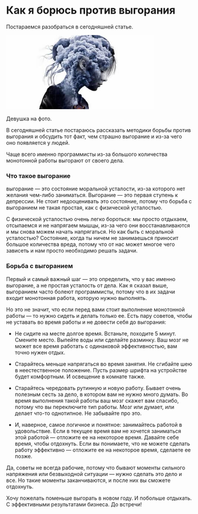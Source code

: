 # Как я борюсь против выгорания

<div class="subtitle">Постараемся разобраться в сегодняшней статье.</div>

![Alt](cap.jpg)

<div class="subtitle">Девушка на фото.</div>

В сегодняшней статье постараюсь рассказать методики борьбы против выгорания и обсудить тот факт, чем страшно выгорание и
из-за чего оно появляется у людей.

Чаще всего именно программисты из-за большого количества монотонной работы выгорают от своего дела.

### Что такое выгорание

выгорание — это состояние моральной усталости, из-за которого нет желания чем-либо заниматься. Выгорание — это первая
ступень к депрессии. Не стоит недооценивать это состояние, потому что борьба с выгоранием не такая простая, как с
физической усталостью.

С физической усталостью очень легко бороться: мы просто отдыхаем, отсыпаемся и не напрягаем мышцы, из-за чего они
восстанавливаются и мы снова можем начать напрягаться. Но как быть с моральной усталостью? Состояние, когда ты ничем не
занимаешься приносит большое количества вреда, потому что от нас может многое чего зависеть и нам просто необходимо
решать задачи.

### Борьба с выгоранием

Первый и самый важный шаг — это определить, что у вас именно выгорание, а не простая усталость от дела. Как я сказал
выше, выгоранием часто болеют программисты, потому что в их задачи входит монотонная работа, которую нужно выполнять.

Но это не значит, что если перед вами стоит выполнение монотонной работы — то нужно сидеть и делать только ее. Есть пару
советов, чтобы не уставать во время работы и не довести себя до выгорания:

- Не сидите на месте долгое время. Встаньте, походите 5 минут. Смените место. Выпейте воды или сделайте разминку. Ваш мозг
  не может все время работать с одинаковой эффективностью, вам точно нужен отдых.

- Старайтесь меньше напрягаться во время занятия. Не сгибайте шею в неестественное положение. Пусть размер шрифта на
  устройстве будет комфортным. И освещение в комнате также.

- Старайтесь чередовать рутинную и новую работу. Бывает очень полезным сесть за дело, в котором вам не нужно много думать.
  Во время выполнения такой работы ваш мозг скажет вам спасибо, потому что вы переключите тип работы. Мозг или думает, или
  делает что-то однотипное. Не забывайте про это.

- И, наверное, самое логичное и понятное: занимайтесь работой в удовольствие. Если в текущее время вам не хочется
  заниматься этой работой — отложите ее на некоторое время. Давайте себе время, чтобы отдохнуть. Если вы понимаете, что не
  можете сделать работу эффективно — отложите ее на некоторое время, сделаете ее позже.

Да, советы не всегда рабочие, потому что бывают моменты сильного напряжения или безвыходной ситуации — нужно сделать это
дело и все. Но такие моменты заканчиваются, и после них вы сможете отдохнуть.

Хочу пожелать поменьше выгорать в новом году. И побольше отдыхать. С эффективными результатами бизнеса. До встречи!
